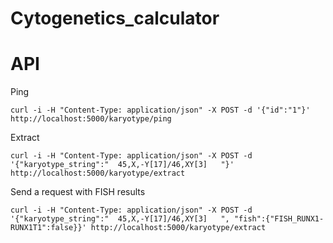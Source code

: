 # Cytogenetics_calculator

# API
Ping
```
curl -i -H "Content-Type: application/json" -X POST -d '{"id":"1"}' http://localhost:5000/karyotype/ping
```

Extract
```
curl -i -H "Content-Type: application/json" -X POST -d '{"karyotype_string":"  45,X,-Y[17]/46,XY[3]   "}' http://localhost:5000/karyotype/extract
```

Send a request with FISH results
```
curl -i -H "Content-Type: application/json" -X POST -d '{"karyotype_string":"  45,X,-Y[17]/46,XY[3]   ", "fish":{"FISH_RUNX1-RUNX1T1":false}}' http://localhost:5000/karyotype/extract
```